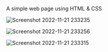 A simple web page using HTML & CSS

![Screenshot 2022-11-21 233235](https://user-images.githubusercontent.com/85480387/203128720-f8fc2e73-1626-4a2b-b9fe-e6eb78dea71c.jpg)

![Screenshot 2022-11-21 233256](https://user-images.githubusercontent.com/85480387/203128800-3d546582-d0e1-4a00-bd15-91a0741f9414.jpg)

![Screenshot 2022-11-21 233315](https://user-images.githubusercontent.com/85480387/203128819-7b6bd484-893f-4cd7-81ed-0a02cac2ab92.jpg)
